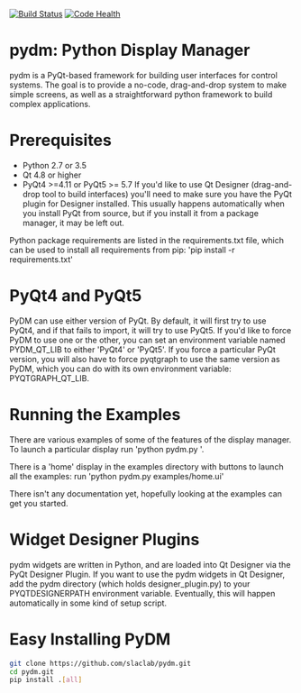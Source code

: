 [![Build Status](https://travis-ci.org/slaclab/pydm.svg?branch=master)](https://travis-ci.org/slaclab/pydm) [![Code Health](https://landscape.io/github/slaclab/pydm/master/landscape.svg?style=flat)](https://landscape.io/github/slaclab/pydm/master)

# pydm: Python Display Manager
pydm is a PyQt-based framework for building user interfaces for control systems.  The goal is to provide a no-code, drag-and-drop system to make simple screens, as well as a straightforward python framework to build complex applications.

# Prerequisites
* Python 2.7 or 3.5
* Qt 4.8 or higher
* PyQt4 >=4.11 or PyQt5 >= 5.7
If you'd like to use Qt Designer (drag-and-drop tool to build interfaces) you'll need to make sure you have the PyQt plugin for Designer installed.  This usually happens automatically when you install PyQt from source, but if you install it from a package manager, it may be left out.

Python package requirements are listed in the requirements.txt file, which can be used to install all requirements from pip: 'pip install -r requirements.txt'

# PyQt4 and PyQt5
PyDM can use either version of PyQt.  By default, it will first try to use PyQt4, and if that fails to import, it will try to use PyQt5.  If you'd like to force PyDM to use one or the other, you can set an environment variable named PYDM_QT_LIB to either 'PyQt4' or 'PyQt5'.  If you force a particular PyQt version, you will also have to force pyqtgraph to use the same version as PyDM, which you can do with its own environment variable: PYQTGRAPH_QT_LIB.

# Running the Examples
There are various examples of some of the features of the display manager.
To launch a particular display run 'python pydm.py <filename>'.

There is a 'home' display in the examples directory with buttons to launch all the examples:
run 'python pydm.py examples/home.ui'

There isn't any documentation yet, hopefully looking at the examples can get you started.

# Widget Designer Plugins
pydm widgets are written in Python, and are loaded into Qt Designer via the PyQt Designer Plugin.
If you want to use the pydm widgets in Qt Designer, add the pydm directory (which holds designer_plugin.py) to your PYQTDESIGNERPATH environment variable.  Eventually, this will happen automatically in some kind of setup script.

# Easy Installing PyDM

```sh
git clone https://github.com/slaclab/pydm.git
cd pydm.git
pip install .[all]
```
